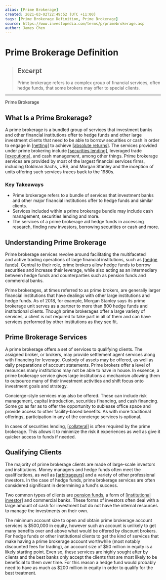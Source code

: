 ```yaml
---
alias: [Prime Brokerage]
created: 2021-03-02T22:49:52 (UTC +11:00)
tags: [Prime Brokerage Definition, Prime Brokerage]
source: https://www.investopedia.com/terms/p/primebrokerage.asp
author: James Chen
---
```


# Prime Brokerage Definition

> ## Excerpt
> Prime brokerage refers to a complex group of financial services, often hedge funds, that some brokers may offer to special clients.

---

Prime Brokerage
## What Is a Prime Brokerage?

A prime brokerage is a bundled group of services that investment banks and other financial institutions offer to hedge funds and other large investment clients that need to be able to borrow securities or cash in order to engage in [[netting]](https://www.investopedia.com/terms/n/netting.asp) to achieve [[absolute returns]](https://www.investopedia.com/terms/a/absolutereturn.asp). The services provided under prime brokering include [[securities lending]](https://www.investopedia.com/terms/s/securitieslending.asp), leveraged trade [[executions]](https://www.investopedia.com/terms/e/execution.asp), and cash management, among other things. Prime brokerage services are provided by most of the largest financial services firms, including Goldman Sachs, UBS, and Morgan Stanley and the inception of units offering such services traces back to the 1980s.

### Key Takeaways

-   Prime brokerage refers to a bundle of services that investment banks and other major financial institutions offer to hedge funds and similar clients.
-   Services included within a prime brokerage bundle may include cash management, securities lending and more.
-   The services of a prime brokerage aid hedge funds in accessing research, finding new investors, borrowing securities or cash and more.

## Understanding Prime Brokerage

Prime brokerage services revolve around facilitating the multifaceted and active trading operations of large financial institutions, such as [[hedge funds]](https://www.investopedia.com/terms/h/hedgefund.asp). Central to their role, prime brokers allow hedge funds to borrow securities and increase their leverage, while also acting as an intermediary between hedge funds and counterparties such as pension funds and commercial banks.

Prime brokerages, at times referred to as prime brokers, are generally larger financial institutions that have dealings with other large institutions and hedge funds. As of 2018, for example, Morgan Stanley says its prime brokerage unit serves as a partner to more than 800 hedge funds and institutional clients. Though prime brokerages offer a large variety of services, a client is not required to take part in all of them and can have services performed by other institutions as they see fit.

## Prime Brokerage Services

A prime brokerage offers a set of services to qualifying clients. The assigned broker, or brokers, may provide settlement agent services along with financing for leverage. Custody of assets may be offered, as well as daily preparations of account statements. Prime brokers offer a level of resources many institutions may not be able to have in house. In essence, a prime brokerage service gives large institutions a mechanism allowing them to outsource many of their investment activities and shift focus onto investment goals and strategy.

Concierge-style services may also be offered. These can include risk management, capital introduction, securities financing, and cash financing. Some go as far as to offer the opportunity to sublease office space and provide access to other facility-based benefits. As with more traditional offerings, participation in any of the concierge services is optional.

In cases of securities lending, [[collateral]](https://www.investopedia.com/terms/c/collateral.asp) is often required by the prime brokerage. This allows it to minimize the risk it experiences as well as give it quicker access to funds if needed.

## Qualifying Clients

The majority of prime brokerage clients are made of large-scale investors and institutions. Money managers and hedge funds often meet the qualifications, as well as [[arbitrageurs]](https://www.investopedia.com/terms/a/arbitrageur.asp) and a variety of other professional investors. In the case of hedge funds, prime brokerage services are often considered significant in determining a fund's success.

Two common types of clients are [pension funds](https://www.investopedia.com/terms/p/pensionplan.asp), a form of [[institutional investor]](https://www.investopedia.com/terms/i/institutionalinvestor.asp) and commercial banks. These forms of investors often deal with a large amount of cash for investment but do not have the internal resources to manage the investments on their own.

The minimum account size to open and obtain prime brokerage account services is $500,000 in equity, however such an account is unlikely to get many benefits over and above what would be offered by discount brokers. For hedge funds or other institutional clients to get the kind of services that make having a prime brokerage account worthwhile (most notably discounted fees for trading), an account size of $50 million in equity is a likely starting point. Even so, these services are highly sought after by clients and the best banks only accept the clients that are most likely to be beneficial to them over time. For this reason a hedge fund would probably need to have as much as $200 million in equity in order to qualify for the best treatment.
